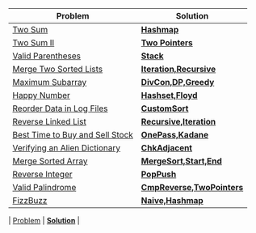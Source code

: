 | Problem | Solution |
| ------------ |  ------------ | 
| [Two Sum](https://leetcode.com/problems/two-sum/) | [**Hashmap**](easy/TwoSum) | 
| [Two Sum II](https://leetcode.com/problems/two-sum-ii-input-array-is-sorted/) | [**Two Pointers**](medium/Two_Sum_II) | 
| [Valid Parentheses](https://leetcode.com/problems/valid-parentheses/) | [**Stack**](easy/Valid_Parentheses) | 
| [Merge Two Sorted Lists](https://leetcode.com/problems/merge-two-sorted-lists/) | [**Iteration,Recursive**](easy/Merge_Two_Sorted_Lists) |  
| [Maximum Subarray](https://leetcode.com/problems/maximum-subarray/) |  [**DivCon,DP,Greedy**](easy/Maximum_subarray) | 
| [Happy Number](https://leetcode.com/problems/happy-number/) | [**Hashset,Floyd**](easy/Happy_number) | 
| [Reorder Data in Log Files](https://leetcode.com/problems/reorder-data-in-log-files/) | [**CustomSort**](easy/Reorder_Data_in_Log_Files) |
| [Reverse Linked List](https://leetcode.com/problems/reverse-linked-list/) | [**Recursive,Iteration**](easy/Reverse_LinkedList) | 
| [Best Time to Buy and Sell Stock](https://leetcode.com/problems/best-time-to-buy-and-sell-stock/) |  [**OnePass,Kadane**](easy/Best_time)|
| [Verifying an Alien Dictionary](https://leetcode.com/problems/verifying-an-alien-dictionary/) | [**ChkAdjacent**](easy/Alien_dictionary) |
| [Merge Sorted Array](https://leetcode.com/problems/merge-sorted-array/) | [**MergeSort,Start,End**](easy/Merge_Sorted_Array) |
| [Reverse Integer](https://leetcode.com/problems/reverse-integer/) | [**PopPush**](easy/Reverse_Integer)| 
| [Valid Palindrome](https://leetcode.com/problems/valid-palindrome/) | [**CmpReverse,TwoPointers**](easy/Valid_Palindrome) |
| [FizzBuzz](https://leetcode.com/problems/fizz-buzz/solution/) | [**Naive,Hashmap**](easy/FizzBuzz) |

| [Problem]() | [**Solution**]() | 